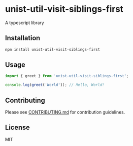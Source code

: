 # unist-util-visit-siblings-first

A typescript library

## Installation

```bash
npm install unist-util-visit-siblings-first
```

## Usage

```typescript
import { greet } from 'unist-util-visit-siblings-first';

console.log(greet('World')); // Hello, World!
```

## Contributing

Please see [CONTRIBUTING.md](./CONTRIBUTING.md) for contribution guidelines.

## License

MIT
